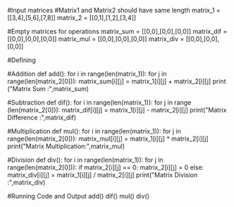 #Input matrices
#Matrix1 and Matrix2 should have same length 
matrix_1 = [[3,4],[5,6],[7,8]]
matrix_2 = [[0,1],[1,2],[3,4]]

#Empty matrices for operations 
matrix_sum = [[0,0],[0,0],[0,0]]
matrix_dif = [[0,0],[0,0],[0,0]]
matrix_mul = [[0,0],[0,0],[0,0]]
matrix_div = [[0,0],[0,0],[0,0]]

#Defining 

#Addition 
def add():
    for i in range(len(matrix_1)):
        for j in range(len(matrix_2[0])):
            matrix_sum[i][j] = matrix_1[i][j] + matrix_2[i][j]
    print ("Matrix Sum :",matrix_sum)

#Subtraction
def dif():
    for i in range(len(matrix_1)):
        for j in range (len(matrix_2[0])):
            matrix_dif[i][j] = matrix_1[i][j] - matrix_2[i][j]
    print("Matrix Difference :",matrix_dif)

#Multiplication
def mul():
    for i in range(len(matrix_1)):
        for j in range(len(matrix_2[0])):
            matrix_mul[i][j] = matrix_1[i][j] * matrix_2[i][j]
    print("Matrix Multiplication:",matrix_mul)

 #Division 
def div():
    for i in range(len(matrix_1)):
        for j in range(len(matrix_2[0])):
            if matrix_2[i][j] == 0:
                matrix_2[i][j] = 0
            else:
                matrix_div[i][j] = matrix_1[i][j] / matrix_2[i][j] 
    print("Matrix Division :",matrix_div)  

#Running Code and Output
add()
dif()
mul()
div()

